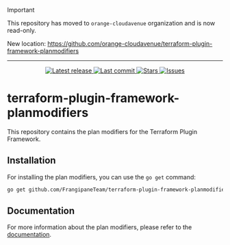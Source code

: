 > [!IMPORTANT]
> This repository has moved to `orange-cloudavenue` organization and is now read-only.
> 
> New location: https://github.com/orange-cloudavenue/terraform-plugin-framework-planmodifiers

---

<div align="center">
    <a href="https://github.com/FrangipaneTeam/terraform-plugin-framework-planmodifiers/releases/latest">
      <img alt="Latest release" src="https://img.shields.io/github/v/release/FrangipaneTeam/terraform-plugin-framework-planmodifiers?style=for-the-badge&logo=starship&color=C9CBFF&logoColor=D9E0EE&labelColor=302D41&include_prerelease&sort=semver" />
    </a>
    <a href="https://github.com/FrangipaneTeam/terraform-plugin-framework-planmodifiers/pulse">
      <img alt="Last commit" src="https://img.shields.io/github/last-commit/FrangipaneTeam/terraform-plugin-framework-planmodifiers?style=for-the-badge&logo=starship&color=8bd5ca&logoColor=D9E0EE&labelColor=302D41"/>
    </a>
    <a href="https://github.com/FrangipaneTeam/terraform-plugin-framework-planmodifiers/stargazers">
      <img alt="Stars" src="https://img.shields.io/github/stars/FrangipaneTeam/terraform-plugin-framework-planmodifiers?style=for-the-badge&logo=starship&color=c69ff5&logoColor=D9E0EE&labelColor=302D41" />
    </a>
    <a href="https://github.com/FrangipaneTeam/terraform-plugin-framework-planmodifiers/issues">
      <img alt="Issues" src="https://img.shields.io/github/issues/FrangipaneTeam/terraform-plugin-framework-planmodifiers?style=for-the-badge&logo=bilibili&color=F5E0DC&logoColor=D9E0EE&labelColor=302D41" />
    </a>
</div>

# terraform-plugin-framework-planmodifiers

This repository contains the plan modifiers for the Terraform Plugin Framework.

## Installation

For installing the plan modifiers, you can use the `go get` command:

```sh
go get github.com/FrangipaneTeam/terraform-plugin-framework-planmodifiers@latest
```

## Documentation

For more information about the plan modifiers, please refer to the [documentation](https://frangipaneteam.github.io/terraform-plugin-framework-planmodifiers/).
